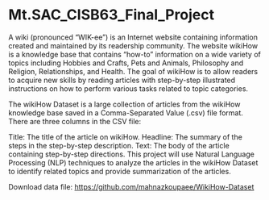 # Mt.SAC_CISB63_Final_Project
A wiki (pronounced “WIK-ee”) is an Internet website containing information created and maintained by its readership community. The website wikiHow is a knowledge base that contains “how-to” information on a wide variety of topics including Hobbies and Crafts, Pets and Animals, Philosophy and Religion, Relationships, and Health. The goal of wikiHow is to allow readers to acquire new skills by reading articles with step-by-step illustrated instructions on how to perform various tasks related to topic categories.

The wikiHow Dataset is a large collection of articles from the wikiHow knowledge base saved in a Comma-Separated Value (.csv) file format. There are three columns in the CSV file:

Title: The title of the article on wikiHow.
Headline: The summary of the steps in the step-by-step description.
Text: The body of the article containing step-by-step directions.
This project will use Natural Language Processing (NLP) techniques to analyze the articles in the wikiHow Dataset to identify related topics and provide summarization of the articles.

Download data file: https://github.com/mahnazkoupaee/WikiHow-Dataset
